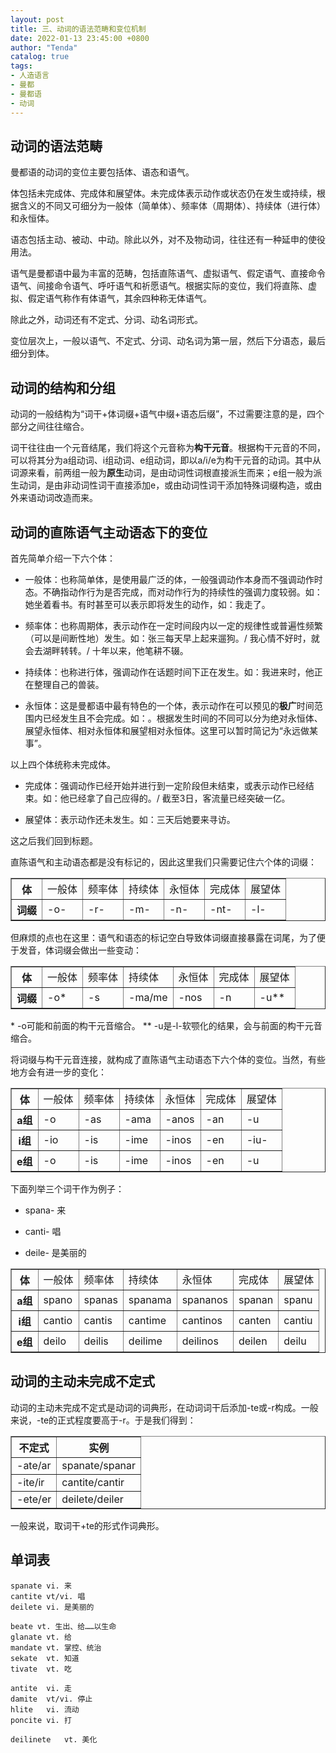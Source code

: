 ```yaml
---
layout: post
title: 三、动词的语法范畴和变位机制
date: 2022-01-13 23:45:00 +0800
author: "Tenda"
catalog: true
tags:
- 人造语言
- 曼都
- 曼都语
- 动词
---
```


## 动词的语法范畴

曼都语的动词的变位主要包括体、语态和语气。

体包括未完成体、完成体和展望体。未完成体表示动作或状态仍在发生或持续，根据含义的不同又可细分为一般体（简单体）、频率体（周期体）、持续体（进行体）和永恒体。

语态包括主动、被动、中动。除此以外，对不及物动词，往往还有一种延申的使役用法。

语气是曼都语中最为丰富的范畴，包括直陈语气、虚拟语气、假定语气、直接命令语气、间接命令语气、呼吁语气和祈愿语气。根据实际的变位，我们将直陈、虚拟、假定语气称作有体语气，其余四种称无体语气。

除此之外，动词还有不定式、分词、动名词形式。

变位层次上，一般以语气、不定式、分词、动名词为第一层，然后下分语态，最后细分到体。

## 动词的结构和分组

动词的一般结构为“词干+体词缀+语气中缀+语态后缀”，不过需要注意的是，四个部分之间往往缩合。

词干往往由一个元音结尾，我们将这个元音称为**构干元音**。根据构干元音的不同，可以将其分为a组动词、i组动词、e组动词，即以a/i/e为构干元音的动词。其中从词源来看，前两组一般为**原生**动词，是由动词性词根直接派生而来；e组一般为派生动词，是由非动词性词干直接添加e，或由动词性词干添加特殊词缀构造，或由外来语动词改造而来。

## 动词的直陈语气主动语态下的变位

首先简单介绍一下六个体：

* 一般体：也称简单体，是使用最广泛的体，一般强调动作本身而不强调动作时态。不确指动作行为是否完成，而对动作行为的持续性的强调力度较弱。如：她坐着看书。有时甚至可以表示即将发生的动作，如：我走了。

* 频率体：也称周期体，表示动作在一定时间段内以一定的规律性或普遍性频繁（可以是间断性地）发生。如：张三每天早上起来遛狗。/ 我心情不好时，就会去湖畔转转。/ 十年以来，他笔耕不辍。

* 持续体：也称进行体，强调动作在话题时间下正在发生。如：我进来时，他正在整理自己的兽装。

* 永恒体：这是曼都语中最有特色的一个体，表示动作在可以预见的**极广**时间范围内已经发生且不会完成。如：。根据发生时间的不同可以分为绝对永恒体、展望永恒体、相对永恒体和展望相对永恒体。这里可以暂时简记为“永远做某事”。

以上四个体统称未完成体。

* 完成体：强调动作已经开始并进行到一定阶段但未结束，或表示动作已经结束。如：他已经拿了自己应得的。/ 截至3日，客流量已经突破一亿。

* 展望体：表示动作还未发生。如：三天后她要来寻访。

这之后我们回到标题。

直陈语气和主动语态都是没有标记的，因此这里我们只需要记住六个体的词缀：

<table border="1">
  <tr>
    <th>体</th>
    <td>一般体</td>
    <td>频率体</td>
    <td>持续体</td>
    <td>永恒体</td>
    <td>完成体</td>
    <td>展望体</td>
  </tr>
  <tr>
    <th>词缀</th>
    <td>-o-</td>
    <td>-r-</td>
    <td>-m-</td>
    <td>-n-</td>
    <td>-nt-</td>
    <td>-l-</td>
  </tr>
</table>

但麻烦的点也在这里：语气和语态的标记空白导致体词缀直接暴露在词尾，为了便于发音，体词缀会做出一些变动：

<table border="1">
  <tr>
    <th>体</th>
    <td>一般体</td>
    <td>频率体</td>
    <td>持续体</td>
    <td>永恒体</td>
    <td>完成体</td>
    <td>展望体</td>
  </tr>
  <tr>
    <th>词缀</th>
    <td>-o*</td>
    <td>-s</td>
    <td>-ma/me</td>
    <td>-nos</td>
    <td>-n</td>
    <td>-u**</td>
  </tr>
</table>

\* -o可能和前面的构干元音缩合。
\*\* -u是-l-软颚化的结果，会与前面的构干元音缩合。

将词缀与构干元音连接，就构成了直陈语气主动语态下六个体的变位。当然，有些地方会有进一步的变化：

<table border="1">
  <tr>
    <th>体</th>
    <td>一般体</td>
    <td>频率体</td>
    <td>持续体</td>
    <td>永恒体</td>
    <td>完成体</td>
    <td>展望体</td>
  </tr>
  <tr>
    <th>a组</th>
    <td>-o</td>
    <td>-as</td>
    <td>-ama</td>
    <td>-anos</td>
    <td>-an</td>
    <td>-u</td>
  </tr>
  <tr>
    <th>i组</th>
    <td>-io</td>
    <td>-is</td>
    <td>-ime</td>
    <td>-inos</td>
    <td>-en</td>
    <td>-iu-</td>
  </tr>
  <tr>
    <th>e组</th>
    <td>-o</td>
    <td>-is</td>
    <td>-ime</td>
    <td>-inos</td>
    <td>-en</td>
    <td>-u</td>
  </tr>
</table>

下面列举三个词干作为例子：

* spana-	来

* canti-	唱

* deile-	是美丽的

<table border="1">
  <tr>
    <th>体</th>
    <td>一般体</td>
    <td>频率体</td>
    <td>持续体</td>
    <td>永恒体</td>
    <td>完成体</td>
    <td>展望体</td>
  </tr>
  <tr>
    <th>a组</th>
    <td>spano</td>
    <td>spanas</td>
    <td>spanama</td>
    <td>spananos</td>
    <td>spanan</td>
    <td>spanu</td>
  </tr>
  <tr>
    <th>i组</th>
    <td>cantio</td>
    <td>cantis</td>
    <td>cantime</td>
    <td>cantinos</td>
    <td>canten</td>
    <td>cantiu</td>
  </tr>
  <tr>
    <th>e组</th>
    <td>deilo</td>
    <td>deilis</td>
    <td>deilime</td>
    <td>deilinos</td>
    <td>deilen</td>
    <td>deilu</td>
  </tr>
</table>

## 动词的主动未完成不定式

动词的主动未完成不定式是动词的词典形，在动词词干后添加-te或-r构成。一般来说，-te的正式程度要高于-r。于是我们得到：

<table border="1">
  <tr>
    <th>不定式</th>
    <th>实例</th>
  </tr>
  <tr>
    <td>-ate/ar</td>
    <td>spanate/spanar</td>
  </tr>
  <tr>
    <td>-ite/ir</td>
    <td>cantite/cantir</td>
  </tr>
  <tr>
    <td>-ete/er</td>
    <td>deilete/deiler</td>
  </tr>
</table>

一般来说，取词干+te的形式作词典形。

## 单词表

```
spanate	vi. 来
cantite	vt/vi. 唱
deilete	vi. 是美丽的

beate vt. 生出、给……以生命
glanate vt. 给
mandate vt. 掌控、统治
sekate	vt. 知道
tivate	vt. 吃

antite	vi. 走
damite	vt/vi. 停止
hlite	vi. 流动
poncite	vi. 打

deilinete	vt. 美化
```
